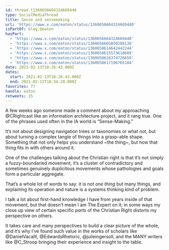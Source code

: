 ```yaml
---
id: thread.t1360656664324669440
type: SocialMediaThread
title: Sense and sensemaking
url: 'https://www.x.com/eaton/status/1360656664324669440'
isPartOf: blog.@eaton
hasPart:
  - 'https://www.x.com/eaton/status/1360656664324669440'
  - 'https://www.x.com/eaton/status/1360656665050288136'
  - 'https://www.x.com/eaton/status/1360658614642442244'
  - 'https://www.x.com/eaton/status/1360658615573618689'
  - 'https://www.x.com/eaton/status/1360658616374726659'
  - 'https://www.x.com/eaton/status/1360658617196765184'
date: 2021-02-13T18:26:43.000Z
dates:
  start: 2021-02-13T18:26:43.000Z
  end: 2021-02-13T18:34:28.000Z
favorites: 77
handle: eaton
retweets: 15
---
```

A few weeks ago someone made a comment about my approaching @CRightcast like an information architecture project, and it rang true. One of the phrases used often in the IA world is “Sense-Making.”

It’s not about designing navigation trees or taxonomies or what not, but about turning a complex tangle of things into a grasp-able shape. Something that not only helps you understand ~the thing~, but how that thing fits in with others around it.

One of the challenges talking about the Christian right is that it’s not simply a fuzzy-boundaried movement, it’s a cluster of contradictory and sometimes genuinely duplicitous movements whose pathologies and goals form a particular aggregate.

That’s a whole lot of words to say: it is not _one thing_ but many things, and explaining its operation and nature is a systems thinking kind of problem.

I talk a lot about first-hand knowledge I have from years inside of that movement, but that doesn’t mean I am The Expert on it; in some ways my close up view of certain specific *parts* of the Christian Right distorts my perspective on others.

It takes care and many perspectives to build a clear picture of the whole, and it’s why I’ve found such value in the works of scholars like @DanielVacaIII, @EdwardsRhetoric, @julieingersoll, and the MANY writers like @C_Stroop bringing their experience and insight to the table.
